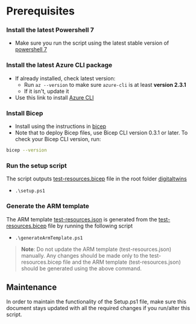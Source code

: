 # Prerequisites

### Install the latest Powershell 7

- Make sure you run the script using the latest stable version of [powershell 7](https://github.com/PowerShell/PowerShell/releases)

### Install the latest Azure CLI package

- If already installed, check latest version:
  - Run `az --version` to make sure `azure-cli` is at least **version 2.3.1**
  - If it isn't, update it
- Use this link to install [Azure CLI](https://docs.microsoft.com/cli/azure/install-azure-cli?view=azure-cli-latest])

### Install Bicep

- Install using the instructions in [bicep](https://github.com/Azure/bicep/blob/main/docs/installing.md)
- Note that to deploy Bicep files, use Bicep CLI version 0.3.1 or later. To check your Bicep CLI version, run:

```bash
bicep --version
```

### Run the setup script

The script outputs [test-resources.bicep](https://github.com/Azure/azure-sdk-for-net/blob/main/sdk/digitaltwins/test-resources.bicep) file in the root folder [digitaltwins](https://github.com/Azure/azure-sdk-for-net/tree/main/sdk/digitaltwins)

- `.\setup.ps1`

### Generate the ARM template

The ARM template [test-resources.json](https://github.com/Azure/azure-sdk-for-net/blob/main/sdk/digitaltwins/test-resources.json) is generated from the [test-resources.bicep](https://github.com/Azure/azure-sdk-for-net/blob/main/sdk/digitaltwins/test-resources.bicep) file by running the following script

- `.\generateArmTemplate.ps1`

> **Note**: Do not update the ARM template (test-resources.json) manually. Any changes should be made only to the test-resources.bicep file and the ARM template (test-resources.json) should be generated using the above command.

## Maintenance

In order to maintain the functionality of the Setup.ps1 file, make sure this document stays updated with all the required changes if you run/alter this script.
